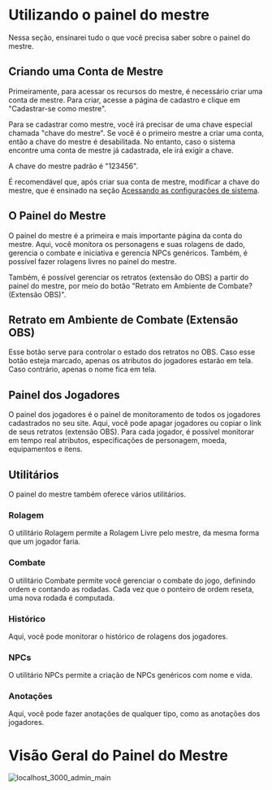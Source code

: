 # Utilizando o painel do mestre

Nessa seção, ensinarei tudo o que você precisa saber sobre o painel do mestre.

## Criando uma Conta de Mestre

Primeiramente, para acessar os recursos do mestre, é necessário criar uma conta de mestre. Para criar, acesse a página de cadastro e clique em "Cadastrar-se como mestre".

Para se cadastrar como mestre, você irá precisar de uma chave especial chamada "chave do mestre". Se você é o primeiro mestre a criar uma conta, então a chave do mestre é desabilitada. No entanto, caso o sistema encontre uma conta de mestre já cadastrada, ele irá exigir a chave.

A chave do mestre padrão é "123456".

É recomendável que, após criar sua conta de mestre, modificar a chave do mestre, que é ensinado na seção [Acessando as configurações de sistema](./settings.md).

## O Painel do Mestre

O painel do mestre é a primeira e mais importante página da conta do mestre. Aqui, você monitora os personagens e suas rolagens de dado, gerencia o combate e iniciativa e gerencia NPCs genéricos. Também, é possível fazer rolagens livres no painel do mestre.

Também, é possível gerenciar os retratos (extensão do OBS) a partir do painel do mestre, por meio do botão "Retrato em Ambiente de Combate? (Extensão OBS)".

## Retrato em Ambiente de Combate (Extensão OBS)

Esse botão serve para controlar o estado dos retratos no OBS. Caso esse botão esteja marcado, apenas os atributos do jogadores estarão em tela. Caso contrário, apenas o nome fica em tela.

## Painel dos Jogadores

O painel dos jogadores é o painel de monitoramento de todos os jogadores cadastrados no seu site. Aqui, você pode apagar jogadores ou copiar o link de seus retratos (extensão OBS). Para cada jogador, é possível monitorar em tempo real atributos, especificações de personagem, moeda, equipamentos e itens.

## Utilitários

O painel do mestre também oferece vários utilitários.

### Rolagem

O utilitário Rolagem permite a Rolagem Livre pelo mestre, da mesma forma que um jogador faria.

### Combate

O utilitário Combate permite você gerenciar o combate do jogo, definindo ordem e contando as rodadas. Cada vez que o ponteiro de ordem reseta, uma nova rodada é computada.

### Histórico

Aqui, você pode monitorar o histórico de rolagens dos jogadores.

### NPCs

O utilitário NPCs permite a criação de NPCs genéricos com nome e vida.

### Anotações

Aqui, você pode fazer anotações de qualquer tipo, como as anotações dos jogadores.

# Visão Geral do Painel do Mestre

![localhost_3000_admin_main](https://user-images.githubusercontent.com/71353674/163498765-21e8be6b-ccb1-4eaf-850a-b473496b3913.png)

